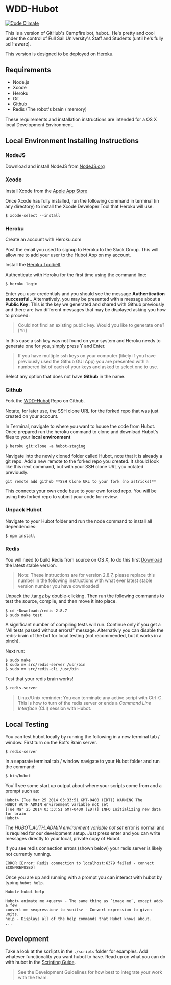 # WDD-Hubot

[![Code Climate](https://codeclimate.com/github/reactivepixel/WDD-Hubot/badges/gpa.svg)](https://codeclimate.com/github/reactivepixel/WDD-Hubot)

This is a version of GitHub's Campfire bot, hubot..
He's pretty and cool under the control of Full Sail University's Staff and Students (until he's fully self-aware).

This version is designed to be deployed on [Heroku][heroku].

[heroku]: http://www.heroku.com

## Requirements
* Node.js
* Xcode
* Heroku
* Git
* Github
* Redis (The robot's brain / memory)


These requirements and installation instructions are intended for a OS X local Development Environment.

## Local Environment Installing Instructions

### NodeJS

Download and install NodeJS from [NodeJS.org][nodejs]

### Xcode
Install Xcode from the [Apple App Store][xcode]

Once Xcode has fully installed, run the following command in terminal (in any directory) to install the Xcode Developer Tool that Heroku will use.



    $ xcode-select --install

### Heroku
Create an account with Heroku.com

Post the email you used to signup to Heroku to the Slack Group. This will allow me to add your user to the Hubot App on my account.

Install the [Heroku Toolbelt][toolbelt]

Authenticate with Heroku for the first time using the command line:


    $ heroku login

Enter you user credentials and you should see the message **Authentication successful.**. Alternatively, you may be presented with a message about a **Public Key**. This is the key we generated and shared with Github previously and there are two different messages that may be displayed asking you how to proceed:


> Could not find an existing public key. Would you like to generate one? [Yn]

In this case a ssh key was not found on your system and Heroku needs to generate one for you, simply press Y and Enter.

> If you have multiple ssh keys on your computer (likely if you have previously used the Github GUI App) you are presented with a numbered list of each of your keys and asked to select one to use.

Select any option that does not have **Github** in the name.

### Github

Fork the [WDD-Hubot][wddhubot] Repo on Github.

Notate, for later use, the SSH clone URL for the forked repo that was just created on your account.

In Terminal, navigate to where you want to house the code from Hubot. Once prepared run the heroku command to clone and download Hubot's files to your **local environment**


    $ heroku git:clone -a hubot-staging

Navigate into the newly cloned folder called Hubot, note that it is already a git repo. Add a new remote to the forked repo you created. It should look like this next command, but with your SSH clone URL you notated previously.


    git remote add github **SSH Clone URL to your fork (no astricks)**

This connects your own code base to your own forked repo. You will be using this forked repo to submit your code for review.

### Unpack Hubot

Navigate to your Hubot folder and run the node command to install all dependencies:


    $ npm install

### Redis

You will need to build Redis from source on OS X, to do this first [Download](http://redis.io/download) the latest stable version.

> Note: These instructions are for version 2.8.7, please replace this number in the following instructions with what ever latest stable version number you have downloaded

Unpack the .tar.gz by double-clicking. Then run the following commands to test the source, compile, and then move it into place.

    $ cd ~Downloads/redis-2.8.7
    $ sudo make test

A significant number of compiling tests will run. Continue only if you get a "All tests passed without errors!" message. Alternativly you can disable the redis-brain of the bot for local testing (not recommended, but it works in a pinch).

Next run:

    $ sudo make
    $ sudo mv src/redis-server /usr/bin
    $ sudo mv src/redis-cli /usr/bin

Test that your redis brain works!

    $ redis-server

> Linux/Unix reminder: You can terminate any active script with Ctrl-C. This is how to turn of the redis server or ends a *Command Line Interface* (CLI) session with Hubot.

[nodejs]: http://nodejs.org/
[xcode]: https://itunes.apple.com/us/app/xcode/id497799835
[toolbelt]: https://toolbelt.heroku.com/
[wddhubot]: https://github.com/reactivepixel/WDD-Hubot/fork




## Local Testing

You can test hubot locally by running the following in a new terminal tab / window. First turn on the Bot's Brain server.

    $ redis-server

In a separate terminal tab / window navigate to your Hubot folder and run the command:

    $ bin/hubot

You'll see some start up output about where your scripts come from and a prompt such as:

    Hubot> [Tue Mar 25 2014 03:33:51 GMT-0400 (EDT)] WARNING The HUBOT_AUTH_ADMIN environment variable not set
    [Tue Mar 25 2014 03:33:51 GMT-0400 (EDT)] INFO Initializing new data for brain
    Hubot>

The *HUBOT_AUTH_ADMIN environment variable not set* error is normal and is required for our development setup. Just press enter and you can write messages directly to your local, private copy of Hubot.

If you see redis connection errors (shown below) your redis server is likely not currently running.

    ERROR [Error: Redis connection to localhost:6379 failed - connect ECONNREFUSED]


Once you are up and running with a prompt you can interact with hubot by typing `hubot help`.

    Hubot> hubot help

    Hubot> animate me <query> - The same thing as `image me`, except adds a few
    convert me <expression> to <units> - Convert expression to given units.
    help - Displays all of the help commands that Hubot knows about.
    ...


## Development

Take a look at the scr1ipts in the `./scripts` folder for examples.
Add whatever functionality you want hubot to have. Read up on what you can do with hubot in the [Scripting Guide](https://github.com/github/hubot/blob/master/docs/scripting.md).

> See the Development Guidelines for how best to integrate your work with the team.
